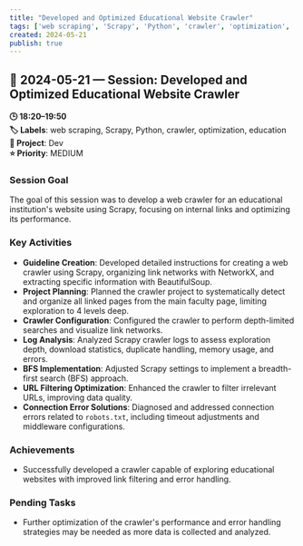 ```yaml
---
title: "Developed and Optimized Educational Website Crawler"
tags: ['web scraping', 'Scrapy', 'Python', 'crawler', 'optimization', 'education']
created: 2024-05-21
publish: true
---
```


## 📅 2024-05-21 — Session: Developed and Optimized Educational Website Crawler

**🕒 18:20–19:50**  
**🏷️ Labels**: web scraping, Scrapy, Python, crawler, optimization, education  
**📂 Project**: Dev  
**⭐ Priority**: MEDIUM  


### Session Goal
The goal of this session was to develop a web crawler for an educational institution's website using Scrapy, focusing on internal links and optimizing its performance.

### Key Activities
- **Guideline Creation**: Developed detailed instructions for creating a web crawler using Scrapy, organizing link networks with NetworkX, and extracting specific information with BeautifulSoup.
- **Project Planning**: Planned the crawler project to systematically detect and organize all linked pages from the main faculty page, limiting exploration to 4 levels deep.
- **Crawler Configuration**: Configured the crawler to perform depth-limited searches and visualize link networks.
- **Log Analysis**: Analyzed Scrapy crawler logs to assess exploration depth, download statistics, duplicate handling, memory usage, and errors.
- **BFS Implementation**: Adjusted Scrapy settings to implement a breadth-first search (BFS) approach.
- **URL Filtering Optimization**: Enhanced the crawler to filter irrelevant URLs, improving data quality.
- **Connection Error Solutions**: Diagnosed and addressed connection errors related to `robots.txt`, including timeout adjustments and middleware configurations.

### Achievements
- Successfully developed a crawler capable of exploring educational websites with improved link filtering and error handling.

### Pending Tasks
- Further optimization of the crawler's performance and error handling strategies may be needed as more data is collected and analyzed.
